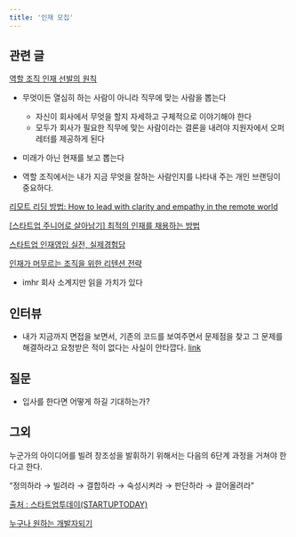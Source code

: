 ```yaml
---
title: '인재 모집'
---
```


## 관련 글

[역할 조직 인재 선발의 원칙](https://brunch.co.kr/@mobiinside/2509)

-   무엇이든 열심히 하는 사람이 아니라 직무에 맞는 사람을 뽑는다

    -   자신이 회사에서 무엇을 할지 자세하고 구체적으로 이야기해야 한다
    -   모두가 회사가 필요한 직무에 맞는 사람이라는 결론을 내려야 지원자에서 오퍼 레터를 제공하게 된다

-   미래가 아닌 현재를 보고 뽑는다
-   역할 조직에서는 내가 지금 무엇을 잘하는 사람인지를 나타내 주는 개인 브랜딩이 중요하다.

[리모트 리딩 방법: How to lead with clarity and empathy in the remote world](https://stackoverflow.blog/2020/11/05/how-to-lead-with-clarity-and-empathy-in-the-remote-world/?utm_source=Iterable&utm_medium=email&utm_campaign=the_overflow_newsletter)

[[스타트업 주니어로 살아남기] 최적의 인재를 채용하는 방법](https://www.mobiinside.co.kr/2021/02/16/startup-hr2/)

[스타트업 인재영입 실전, 실제경험담](https://brunch.co.kr/@mobiinside/2899)

[인재가 머무르는 조직을 위한 리텐션 전략](https://brunch.co.kr/@mobiinside/3195)

-   imhr 회사 소계지만 읽을 가치가 있다

## 인터뷰

-   내가 지금까지 면접을 보면서, 기존의 코드를 보여주면서 문제점을 찾고 그 문제를 해결하라고 요청받은 적이 없다는 사실이 안타깝다. [link](https://hyunseob.github.io/2016/02/21/how-to-become-a-great-frontend-engineer/)

## 질문

-   입사를 한다면 어떻게 하길 기대하는가?

## 그외

누군가의 아이디어를 빌려 창조성을 발휘하기 위해서는 다음의 6단계 과정을 거쳐야 한다고 한다.

“정의하라 → 빌려라 → 결합하라 → 숙성시켜라 → 판단하라 → 끌어올려라”

[출처 : 스타트업투데이(STARTUPTODAY)](https://www.startuptoday.kr)

[누구나 원하는 개발자되기](https://blog.shiren.dev/2020-11-23/)
